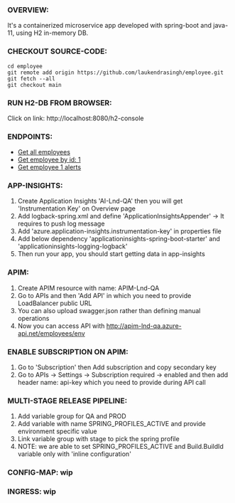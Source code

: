 ### OVERVIEW:
It's a containerized microservice app developed with spring-boot and java-11, using H2 in-memory DB.

### CHECKOUT SOURCE-CODE:
```
cd employee
git remote add origin https://github.com/laukendrasingh/employee.git
git fetch --all 
git checkout main
```

### RUN H2-DB FROM BROWSER:
Click on link: http://localhost:8080/h2-console

### ENDPOINTS:
* [Get all employees](http://localhost:8080/employees/)
* [Get employee by id: 1](http://localhost:8080/employees/1)
* [Get employee 1 alerts](http://localhost:8080/employees/employeeId/1/alerts)

### APP-INSIGHTS:
1. Create Application Insights 'AI-Lnd-QA' then you will get 'Instrumentation Key' on Overview page
2. Add logback-spring.xml and define 'ApplicationInsightsAppender' -> It requires to push log message
3. Add 'azure.application-insights.instrumentation-key' in properties file
4. Add below dependency 'applicationinsights-spring-boot-starter' and 'applicationinsights-logging-logback'
5. Then run your app, you should start getting data in app-insights

### APIM:
1. Create APIM resource with name: APIM-Lnd-QA
2. Go to APIs and then 'Add API' in which you need to provide LoadBalancer public URL
3. You can also upload swagger.json rather than defining manual operations
4. Now you can access API with http://apim-lnd-qa.azure-api.net/employees/env

### ENABLE SUBSCRIPTION ON APIM:
1. Go to 'Subscription' then Add subscription and copy secondary key
2. Go to APIs -> Settings -> Subscription required -> enabled and then add header name: api-key which you need to provide during API call

### MULTI-STAGE RELEASE PIPELINE:
1. Add variable group for QA and PROD
2. Add variable with name SPRING_PROFILES_ACTIVE and provide environment specific value
3. Link variable group with stage to pick the spring profile
4. NOTE: we are able to set SPRING_PROFILES_ACTIVE and Build.BuildId variable only with 'inline configuration'

### CONFIG-MAP: wip

### INGRESS: wip

